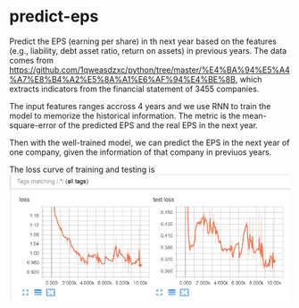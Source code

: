 # predict-eps

Predict the EPS (earning per share) in th next year based on the features (e.g., liability, debt asset ratio, return on assets) in previous years. The data comes from https://github.com/1qweasdzxc/python/tree/master/%E4%BA%94%E5%A4%A7%E8%B4%A2%E5%8A%A1%E6%AF%94%E4%BE%8B, which extracts indicators from the financial statement of 3455 companies.

The input features ranges accross 4 years and we use RNN to train the model to memorize the historical information. The metric is the mean-square-error of the predicted EPS and the real EPS in the next year.

Then with the well-trained model, we can predict the EPS in the next year of one company, given the information of that company in previuos years.

The loss curve of training and testing is ![alt text](https://github.com/I-Hsin/predict-eps/blob/master/loss.JPG)
